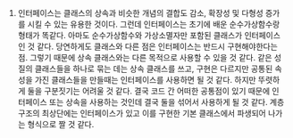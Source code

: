 1. 인터페이스는 클래스의 상속과 비슷한 개념의 결합도 감소, 확장성 및 다형성 증가를 시킬 수 있는 유용한 것이다. 그런데 인터페이스는 초기에 배운 순수가상함수랑 형태가 똑같다. 아마도 순수가상함수와 가상소멸자만 포함된 클래스가 인터페이스인 것 같다.
   당연하게도 클래스와 다른 점은 인터페이스는 반드시 구현해야한다는 점. 그렇기 때문에 상속 클래스와는 다른 목적으로 사용할 수 있을 것 같다. 같은 성질의 클래스들을 하나로 묶는 데는 상속 클래스를 쓰고, 구현은 다르지만 공통된 속성을 가진 클래스들을 만들때는 인터페이스를 사용하면 될 것 같다.
   하지만 뚜렷하게 둘을 구분짓기는 어려울 것 같다. 결국 코드 간 어떠한 공통점이 있기 때문에 인터페이스 또는 상속을 사용하는 것인데 결국 둘을 섞어서 사용하게 될 것 같다. 계층 구조의 최상단에는 인터페이스가 있고 이를 구현한 기본 클래스에서 파생되어 나가는 형식으로 짤 것 같다.
